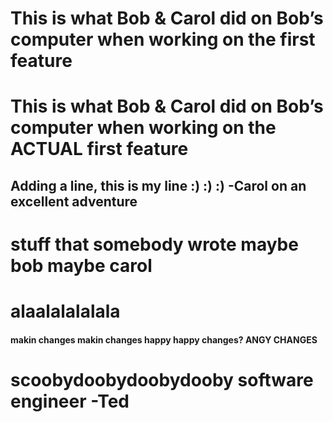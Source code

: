 # This is what Bob & Carol did on Bob’s computer when working on the first feature
# This is what Bob & Carol did on Bob’s computer when working on the ACTUAL first feature
## Adding a line, this is my line :) :) :) -Carol on an excellent adventure 
# stuff that somebody wrote maybe bob maybe carol 
# alaalalalalala
#### makin changes makin changes happy happy changes? ANGY CHANGES
# scoobydoobydoobydooby software engineer -Ted

